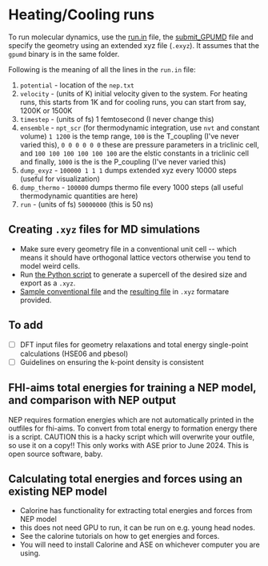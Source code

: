 # Heating/Cooling runs

To run molecular dynamics, use the [run.in](https://github.com/NU-CEM/Group_wiki/blob/main/Software/GPUMD_NEP/run.in) file, the [submit_GPUMD](https://github.com/NU-CEM/Group_wiki/blob/main/Software/GPUMD_NEP/submit_script_gpumd.sh) file and specify the geometry using an extended xyz file (`.exyz`). 
It assumes that the `gpumd` binary is in the same folder.

Following is the meaning of all the lines in the `run.in` file:
1. `potential` - location of the `nep.txt`
2. `velocity` -  (units of K) initial velocity given to the system. For heating runs, this starts from 1K and for cooling runs, you can start from say, 1200K or 1500K
3. `timestep` - (units of fs) 1 femtosecond (I never change this)
4. `ensemble` - `npt_scr` (for thermodynamic integration, use `nvt` and constant volume) `1 1200` is the temp range, `100` is the T_coupling (I've never varied this), `0 0 0 0 0 0` these are pressure parameters in a triclinic cell, and `100 100 100 100 100 100` are the elstic constants in a triclinic cell and finally, `1000` is the is the P_coupling (I've never varied this)     
5. `dump_exyz` - `100000 1 1 1` dumps extended xyz every 10000 steps (useful for visualization)
6. `dump_thermo` - `100000` dumps thermo file every 1000 steps (all useful thermodynamic quantities are here)
7. `run` - (units of fs) `50000000` (this is 50 ns) 

## Creating `.xyz` files for MD simulations

- Make sure every geometry file in a conventional unit cell -- which means it should have orthogonal lattice vectors otherwise you tend to model weird cells.
- Run [the Python script](`write_xyz.py`) to generate a supercell of the desired size and export as a `.xyz`.
- [Sample conventional file](./BaZrS3_conventional.in) and the [resulting file](./model.xyz) in `.xyz` formatare provided.

## To add

- [ ] DFT input files for geometry relaxations and total energy single-point calculations (HSE06 and pbesol)
- [ ] Guidelines on ensuring the k-point density is consistent

## FHI-aims total energies for training a NEP model, and comparison with NEP output

NEP requires formation energies which are not automatically printed in the outfiles for fhi-aims. To convert from total energy to formation energy there is a script. CAUTION this is a hacky script which will overwrite your outfile, so use it on a copy!! This only works with ASE prior to June 2024. This is open source software, baby.

## Calculating total energies and forces using an existing NEP model

- Calorine has functionality for extracting total energies and forces from NEP model
- this does not need GPU to run, it can be run on e.g. young head nodes.
- See the calorine tutorials on how to get energies and forces.
- You will need to install Calorine and ASE on whichever computer you are using.


